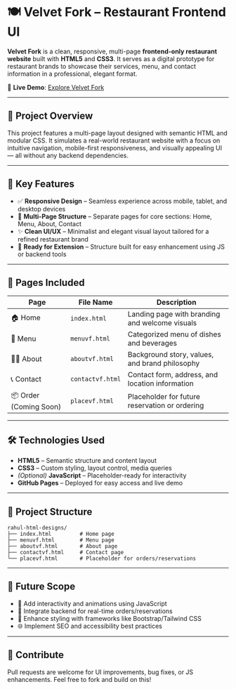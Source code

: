 # 🍽️ Velvet Fork – Restaurant Frontend UI

**Velvet Fork** is a clean, responsive, multi-page **frontend-only restaurant website** built with **HTML5** and **CSS3**. It serves as a digital prototype for restaurant brands to showcase their services, menu, and contact information in a professional, elegant format.

🔗 **Live Demo**: [Explore Velvet Fork](https://rahul-chatterjee-27.github.io/Basic-restaurant-frontend/)

---

## 🧭 Project Overview

This project features a multi-page layout designed with semantic HTML and modular CSS. It simulates a real-world restaurant website with a focus on intuitive navigation, mobile-first responsiveness, and visually appealing UI — all without any backend dependencies.

---

## 🔑 Key Features

- ✅ **Responsive Design** – Seamless experience across mobile, tablet, and desktop devices  
- 🧩 **Multi-Page Structure** – Separate pages for core sections: Home, Menu, About, Contact  
- ✨ **Clean UI/UX** – Minimalist and elegant visual layout tailored for a refined restaurant brand  
- 🔧 **Ready for Extension** – Structure built for easy enhancement using JS or backend tools  

---

## 📄 Pages Included

| Page           | File Name        | Description                                       |
|----------------|------------------|---------------------------------------------------|
| 🏠 Home         | `index.html`      | Landing page with branding and welcome visuals    |
| 📜 Menu         | `menuvf.html`     | Categorized menu of dishes and beverages          |
| 👨‍🍳 About        | `aboutvf.html`    | Background story, values, and brand philosophy    |
| 📞 Contact       | `contactvf.html`  | Contact form, address, and location information   |
| 📦 Order (Coming Soon) | `placevf.html`    | Placeholder for future reservation or ordering    |

---

## 🛠️ Technologies Used

- **HTML5** – Semantic structure and content layout  
- **CSS3** – Custom styling, layout control, media queries  
- *(Optional)* **JavaScript** – Placeholder-ready for interactivity  
- **GitHub Pages** – Deployed for easy access and live demo  

---

## 📁 Project Structure

```
rahul-html-designs/
├── index.html         # Home page
├── menuvf.html        # Menu page
├── aboutvf.html       # About page
├── contactvf.html     # Contact page
└── placevf.html       # Placeholder for orders/reservations
```

---

## 🚀 Future Scope

- 🧠 Add interactivity and animations using JavaScript  
- 🔄 Integrate backend for real-time orders/reservations  
- 🎨 Enhance styling with frameworks like Bootstrap/Tailwind CSS  
- 🌐 Implement SEO and accessibility best practices  

---

## 🙌 Contribute

Pull requests are welcome for UI improvements, bug fixes, or JS enhancements. Feel free to fork and build on this!
